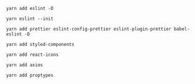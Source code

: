 ``` yarn add eslint -D ```

``` yarn eslint --init ```

``` yarn add prettier eslint-config-prettier eslint-plugin-prettier babel-eslint -D ```

``` yarn add styled-components ```

``` yarn add react-icons ```

``` yarn add axios ```

``` yarn add proptypes ```
